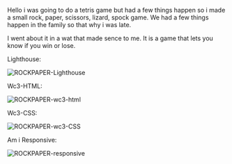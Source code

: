 Hello i was going to do a tetris game but had a few things happen so i made a small rock, paper, scissors, lizard, spock game.
We had a few things happen in the family so that why i was late.


I went about it in a wat that made sence to me.
It is a game that lets you know if you win or lose.


Lighthouse:

![ROCKPAPER-Lighthouse](https://user-images.githubusercontent.com/49871548/153720430-12b0e451-e8cc-47d0-9e64-078d99dd4772.PNG)


Wc3-HTML:

![ROCKPAPER-wc3-html](https://user-images.githubusercontent.com/49871548/153720446-04ab16f7-26b0-4b1d-a50d-a08d627db24a.PNG)


Wc3-CSS:

![ROCKPAPER-wc3-CSS](https://user-images.githubusercontent.com/49871548/153720459-871f1a5c-9bba-4ec2-8ad5-eb79d4f5af9c.PNG)


Am i Responsive:

![ROCKPAPER-responsive](https://user-images.githubusercontent.com/49871548/153720473-53438874-317a-43c6-a5b1-ec1b5efa4c11.PNG)
